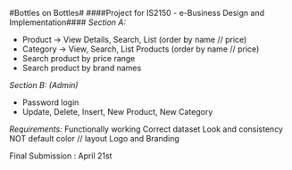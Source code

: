 #Bottles on Bottles#
####Project for IS2150 - e-Business Design and Implementation####
_Section A:_
* Product ->  View Details, Search, List (order by name // price)
* Category -> View, Search, List Products (order by name // price)
* Search product by price range
* Search product by brand names

_Section B: (Admin)_
* Password login
* Update, Delete, Insert, New Product, New Category


_Requirements:_
Functionally working
Correct dataset
Look and consistency
NOT default color // layout
Logo and Branding

Final Submission : April 21st
